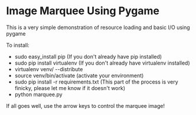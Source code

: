 # Image Marquee Using Pygame

This is a very simple demonstration of resource loading and basic I/O
using pygame

To install:
  - sudo easy_install pip (If you don't already have pip installed)
  - sudo pip install virtualenv (If you don't already have virtualenv
    installed)
  - virtualenv venv/ --distribute
  - source venv/bin/activate (activate your environment)
  - sudo pip install -r requirements.txt (This part of the process is
    very finicky, please let me know if it doesn't work)
  - python marquee.py

If all goes well, use the arrow keys to control the marquee image!
